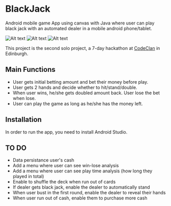 # BlackJack
Android mobile game App using canvas with Java where user can play black jack with an automated dealer in a mobile android phone/tablet.

![Alt text](images/image1.PNG?raw=true "Optional Title")
![Alt text](images/image2.PNG?raw=true "Optional Title")
![Alt text](images/image3.PNG?raw=true "Optional Title")

This project is the second solo project, a 7-day hackathon at [CodeClan](https://codeclan.com/) in Edinburgh.

## Main Functions
- User gets initial betting amount and bet their money before play.
- User gets 2 hands and decide whether to hit/stand/double.
- When user wins, he/she gets doubled amount back. User lose the bet when lose.
- User can play the game as long as he/she has the money left.

## Installation
In order to run the app, you need to install Android Studio.

## TO DO
- Data persistance user's cash
- Add a menu where user can see win-lose analysis
- Add a menu where user can see play time analysis (how long they played in total)
- Enable to shuffle the deck when run out of cards
- If dealer gets black jack, enable the dealer to automatically stand
- When user bust in the first round, enable the dealer to reveal their hands
- When user run out of cash, enable them to purchase more cash



